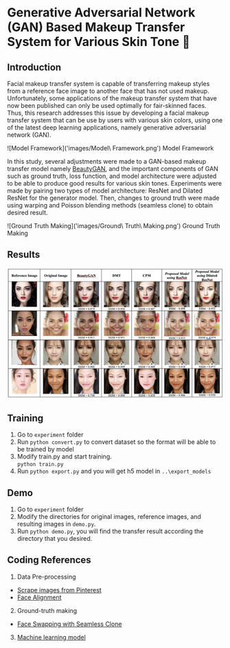 # Generative Adversarial Network (GAN) Based Makeup Transfer System for Various Skin Tone 💄


## Introduction
Facial makeup transfer system is capable of transferring makeup styles from a reference face image to another face that has not used makeup. Unfortunately, some applications of the makeup transfer system that have now been published can only be used optimally for fair-skinned faces. Thus, this research addresses this issue by developing a facial makeup transfer system that can be use by users with various skin colors, using one of the latest deep learning applications, namely generative adversarial network (GAN). 

![Model Framework]('images/Model\ Framework.png')
Model Framework


In this study, several adjustments were made to a GAN-based makeup transfer model namely [BeautyGAN](https://dl.acm.org/doi/10.1145/3240508.3240618), and the important components of GAN such as ground truth, loss function, and model architecture were adjusted to be able to produce good results for various skin tones. Experiments were made by pairing two types of model architecture: ResNet and Dilated ResNet for the generator model. Then, changes to ground truth were made using warping and Poisson blending methods (seamless clone) to obtain desired result. 

![Ground Truth Making]('images/Ground\ Truth\ Making.png')
Ground Truth Making

## Results
![Result](images/Result.png)

## Training
1. Go to `experiment` folder
2. Run `python convert.py` to convert dataset so the format will be able to be trained by model
3. Modify train.py and start training.  
    `python train.py` 
4. Run `python export.py` and you will get h5 model in `..\export_models`

## Demo
1. Go to `experiment` folder
2. Modify the directories for original images, reference images, and resulting images in `demo.py`.
3. Run `python demo.py`, you will find the transfer result according the directory that you desired.

## Coding References
1. Data Pre-processing
- [Scrape images from Pinterest](https://github.com/civiliangame/PinterestScraper)
- [Face Alignment](https://github.com/serengil/tensorflow-101/blob/master/python/face-alignment.py)
2. Ground-truth making
- [Face Swapping with Seamless Clone](https://pysource.com/2019/05/28/face-swapping-explained-in-8-steps-opencv-with-python/)
3. [Machine learning model](https://github.com/yan86471/DMT-implementation)